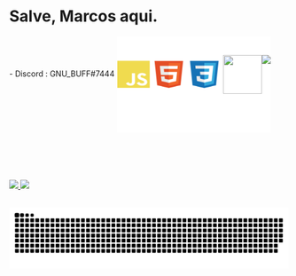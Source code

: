 <h1> Salve, Marcos aqui. </h1>
- Discord : GNU_BUFF#7444

<div style="display:inline-block; background-color: white"><br><br>
  <img align="center" height="50" width="60" src="https://raw.githubusercontent.com/devicons/devicon/master/icons/javascript/javascript-plain.svg">
  <img align="center" height="50" width="60" src="https://raw.githubusercontent.com/devicons/devicon/master/icons/html5/html5-original.svg">
  <img align="center" height="50" width="60" src="https://raw.githubusercontent.com/devicons/devicon/master/icons/css3/css3-original.svg">
  <img align="center" height="70" width="70" src="https://media.discordapp.net/attachments/870398421117317120/879443409327231046/bash-original.png">
  
  <img align="right" height="140" src="https://cdn.discordapp.com/attachments/870398421117317120/879440870003322900/mp4.gif">
</div>

<div> <br><br><br><br><br>
  <a href="https://github.com/mar-vinicius">
  <img height="200em" src="https://github-readme-stats.vercel.app/api?username=mar-vinicius&show_icons=true&theme=dark&include_all_commits=true"/>
  <img height="200em" src="https://github-readme-stats.vercel.app/api/top-langs/?username=mar-vinicius&layout=compact&langs_count=7&theme=dark"/>
</div>
  
<div><br>
  
</div>
  
![Snake animation](https://github.com/mar-vinicius/mar-vinicius/blob/output/github-contribution-grid-snake.svg)
